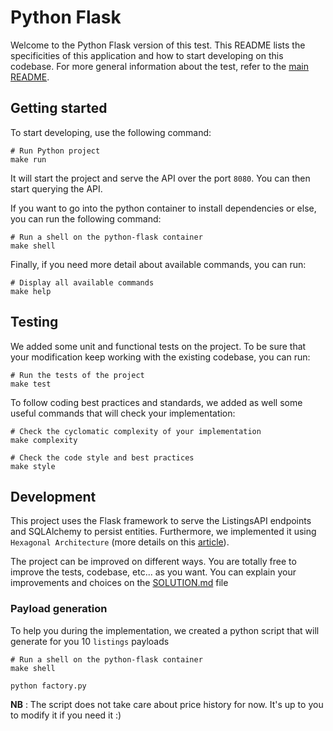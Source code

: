 # Python Flask

Welcome to the Python Flask version of this test. This README lists the specificities of this application
and how to start developing on this codebase. For more general information about the test, refer to the [main README](../README.md).

## Getting started

To start developing, use the following command:

```shell
# Run Python project
make run
```

It will start the project and serve the API over the port `8080`. You can then start querying the API.

If you want to go into the python container to install dependencies or else, you can run the following command:

```shell
# Run a shell on the python-flask container
make shell
```

Finally, if you need more detail about available commands, you can run:
```shell
# Display all available commands
make help
```

## Testing

We added some unit and functional tests on the project.
To be sure that your modification keep working with the existing codebase, you can run:

```shell
# Run the tests of the project
make test
```

To follow coding best practices and standards, we added as well some useful commands that will check your implementation:

```shell
# Check the cyclomatic complexity of your implementation
make complexity

# Check the code style and best practices
make style
```

## Development

This project uses the Flask framework to serve the ListingsAPI endpoints and SQLAlchemy to persist entities.
Furthermore, we implemented it using `Hexagonal Architecture` (more details on this [article](https://alexgrover.me/posts/python-hexagonal-architecture)).

The project can be improved on different ways. You are totally free to improve the tests, codebase, etc... as you want.
You can explain your improvements and choices on the [SOLUTION.md](../SOLUTION.md) file 

### Payload generation

To help you during the implementation, we created a python script that will generate for you 10 `listings` payloads
```shell
# Run a shell on the python-flask container
make shell

python factory.py
```

**NB** : The script does not take care about price history for now. It's up to you to modify it if you need it :)
